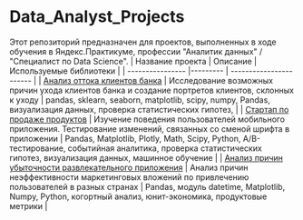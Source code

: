 # Data_Analyst_Projects
Этот репозиторий предназначен для проектов, выполненных в ходе обучения в Яндекс.Практикуме, профессии "Аналитик данных" / "Специалист по Data Science".
| Название проекта | Описание | Используемые библиотеки |
| ---------------- |--------- | ----------------------- |
| [Анализ оттока клиентов банка](https://github.com/IrinaYurgova/Data_Analyst_projects/tree/main/Анализ%20оттока%20клиентов%20банка) | Исследование возможных причин ухода клиентов банка и создание портретов клиентов, склонных к уходу | pandas, sklearn, seaborn, matplotlib, scipy, numpy, Pandas, визуализация данных, проверка статистических гипотез,  |
| [Стартап по продаже продуктов](https://github.com/IrinaYurgova/Data_Analyst_projects/tree/main/Стартап%20по%20продаже%20продуктов%20питания) | Изучение поведения пользователей мобильного приложения. Тестирование изменений, связанных со сменой шрифта в приложении | Pandas, Matplotlib, Plotly, Math, Scipy, Python, А/В-тестирование, событийная аналитика, проверка статистических гипотез, визуализация данных, машинное обучение |
| [Анализ причин убыточности развлекательного приложения](https://github.com/IrinaYurgova/Data_Analyst_projects/tree/main/Анализ%20причин%20убыточности%20развлекательного%20приложения) | Анализ причин неэффективности маркетинговых вложений по привлечению пользователей в разных странах | Pandas, модуль datetime, Matplotlib, Numpy, Python, когортный анализ, юнит-экономика, продуктовые метрики |